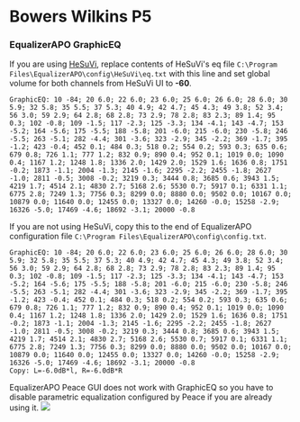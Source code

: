 # Bowers Wilkins P5
### EqualizerAPO GraphicEQ
If you are using [HeSuVi](https://sourceforge.net/projects/hesuvi/), replace contents of HeSuVi's eq file `C:\Program Files\EqualizerAPO\config\HeSuVi\eq.txt` with this line and set global volume for both channels from HeSuVi UI to **-60**.
```
GraphicEQ: 10 -84; 20 6.0; 22 6.0; 23 6.0; 25 6.0; 26 6.0; 28 6.0; 30 5.9; 32 5.8; 35 5.5; 37 5.3; 40 4.9; 42 4.7; 45 4.3; 49 3.8; 52 3.4; 56 3.0; 59 2.9; 64 2.8; 68 2.8; 73 2.9; 78 2.8; 83 2.3; 89 1.4; 95 0.3; 102 -0.8; 109 -1.5; 117 -2.3; 125 -3.3; 134 -4.1; 143 -4.7; 153 -5.2; 164 -5.6; 175 -5.5; 188 -5.8; 201 -6.0; 215 -6.0; 230 -5.8; 246 -5.5; 263 -5.1; 282 -4.4; 301 -3.6; 323 -2.9; 345 -2.2; 369 -1.7; 395 -1.2; 423 -0.4; 452 0.1; 484 0.3; 518 0.2; 554 0.2; 593 0.3; 635 0.6; 679 0.8; 726 1.1; 777 1.2; 832 0.9; 890 0.4; 952 0.1; 1019 0.0; 1090 0.4; 1167 1.2; 1248 1.8; 1336 2.0; 1429 2.0; 1529 1.6; 1636 0.8; 1751 -0.2; 1873 -1.1; 2004 -1.3; 2145 -1.6; 2295 -2.2; 2455 -1.8; 2627 -1.0; 2811 -0.5; 3008 -0.2; 3219 0.3; 3444 0.8; 3685 0.6; 3943 1.5; 4219 1.7; 4514 2.1; 4830 2.7; 5168 2.6; 5530 0.7; 5917 0.1; 6331 1.1; 6775 2.8; 7249 1.3; 7756 0.3; 8299 0.0; 8880 0.0; 9502 0.0; 10167 0.0; 10879 0.0; 11640 0.0; 12455 0.0; 13327 0.0; 14260 -0.0; 15258 -2.9; 16326 -5.0; 17469 -4.6; 18692 -3.1; 20000 -0.8
```
If you are not using HeSuVi, copy this to the end of EqualizerAPO configuration file `C:\Program Files\EqualizerAPO\config\config.txt`.
```
GraphicEQ: 10 -84; 20 6.0; 22 6.0; 23 6.0; 25 6.0; 26 6.0; 28 6.0; 30 5.9; 32 5.8; 35 5.5; 37 5.3; 40 4.9; 42 4.7; 45 4.3; 49 3.8; 52 3.4; 56 3.0; 59 2.9; 64 2.8; 68 2.8; 73 2.9; 78 2.8; 83 2.3; 89 1.4; 95 0.3; 102 -0.8; 109 -1.5; 117 -2.3; 125 -3.3; 134 -4.1; 143 -4.7; 153 -5.2; 164 -5.6; 175 -5.5; 188 -5.8; 201 -6.0; 215 -6.0; 230 -5.8; 246 -5.5; 263 -5.1; 282 -4.4; 301 -3.6; 323 -2.9; 345 -2.2; 369 -1.7; 395 -1.2; 423 -0.4; 452 0.1; 484 0.3; 518 0.2; 554 0.2; 593 0.3; 635 0.6; 679 0.8; 726 1.1; 777 1.2; 832 0.9; 890 0.4; 952 0.1; 1019 0.0; 1090 0.4; 1167 1.2; 1248 1.8; 1336 2.0; 1429 2.0; 1529 1.6; 1636 0.8; 1751 -0.2; 1873 -1.1; 2004 -1.3; 2145 -1.6; 2295 -2.2; 2455 -1.8; 2627 -1.0; 2811 -0.5; 3008 -0.2; 3219 0.3; 3444 0.8; 3685 0.6; 3943 1.5; 4219 1.7; 4514 2.1; 4830 2.7; 5168 2.6; 5530 0.7; 5917 0.1; 6331 1.1; 6775 2.8; 7249 1.3; 7756 0.3; 8299 0.0; 8880 0.0; 9502 0.0; 10167 0.0; 10879 0.0; 11640 0.0; 12455 0.0; 13327 0.0; 14260 -0.0; 15258 -2.9; 16326 -5.0; 17469 -4.6; 18692 -3.1; 20000 -0.8
Copy: L=-6.0dB*l, R=-6.0dB*R
```
EqualizerAPO Peace GUI does not work with GraphicEQ so you have to disable parametric equalization configured by Peace if you are already using it.
![](https://raw.githubusercontent.com/jaakkopasanen/AutoEq/master/results/Sonoma%20Model%20One/innerfidelity/onear/Bowers%20Wilkins%20P5/Bowers%20Wilkins%20P5.png)
